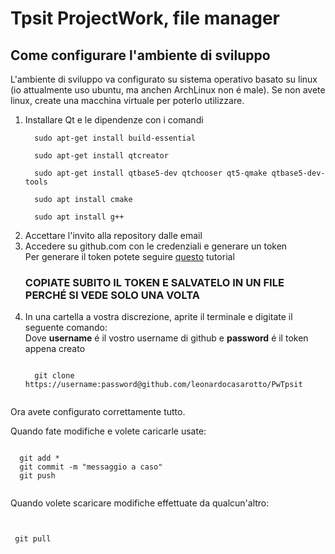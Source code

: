 # Tpsit ProjectWork, file manager
## Come configurare l'ambiente di sviluppo
<p>L'ambiente di sviluppo va configurato su sistema operativo basato su linux (io attualmente uso ubuntu, ma anchen ArchLinux non é male). Se non avete linux, create una macchina virtuale per poterlo utilizzare.<br>
  

<ol>
  <li> Installare Qt  e le dipendenze con i comandi</li>
  
```console
  sudo apt-get install build-essential

  sudo apt-get install qtcreator

  sudo apt-get install qtbase5-dev qtchooser qt5-qmake qtbase5-dev-tools
  
  sudo apt install cmake
  
  sudo apt install g++
```
  
  <li> Accettare l'invito alla repository dalle email </li>
  <li> Accedere su github.com con le credenziali e generare un token</li>
  Per generare il token potete seguire <a href="">questo</a> tutorial
  
  ### COPIATE SUBITO IL TOKEN E SALVATELO IN UN FILE PERCHÉ SI VEDE SOLO UNA VOLTA
  
  <li>In una cartella a vostra discrezione, aprite il terminale e digitate il seguente comando:</li>
  Dove <b> username</b> é il vostro username di github e <b>password</b> é il token appena creato

```console
  
  git clone https://username:password@github.com/leonardocasarotto/PwTpsit
  
```
 </ol>
 Ora avete configurato correttamente tutto.
 
 Quando fate modifiche e volete caricarle usate: 
 
```console
  
  git add *
  git commit -m "messaggio a caso"
  git push
  
```
 Quando volete scaricare modifiche effettuate da qualcun'altro:
 ```console
  

  git pull
  
```
